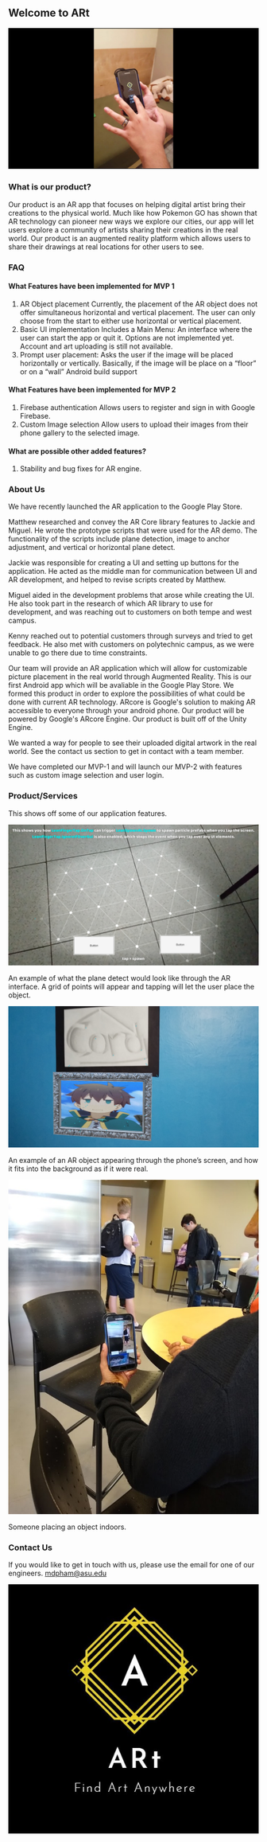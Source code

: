 ## Welcome to ARt 

[![FSE Demo Project](maxresdefault.jpg)](https://youtu.be/fv8MBhCk668 "FSE VIDEO")

### What is our product?

Our product is an AR app that focuses on helping digital artist bring their creations to the physical world. Much like how Pokemon GO has shown that AR technology can pioneer new ways we explore our cities, our app will let users explore a community of artists sharing their creations in the real world. Our product is an augmented reality platform which allows users to share their drawings at real locations for other users to see.

### FAQ 
#### What Features have been implemented for MVP 1
1. AR Object placement
  Currently, the placement of the AR object does not offer simultaneous horizontal and vertical placement. The user can only choose from    the start to either use horizontal or vertical placement.
2. Basic UI implementation
  Includes a Main Menu: An interface where the user can start the app or quit it. Options are not implemented yet. Account and art          uploading is still not available.
3. Prompt user placement: Asks the user if the image will be placed horizontally or vertically. Basically, if the image will be place on    a “floor” or on a “wall” 
    Android build support
#### What Features have been implemented for MVP 2
1. Firebase authentication
  Allows users to register and sign in with Google Firebase.  
2. Custom Image selection
  Allow users to upload their images from their phone gallery to the selected image.
 #### What are possible other added features?
 1. Stability and bug fixes for AR engine.


### About Us
We have recently launched the AR application to the Google Play Store. 

Matthew researched and convey the AR Core library features to Jackie and Miguel. He wrote the prototype scripts that were used for the AR demo. The functionality of the scripts include plane detection, image to anchor adjustment, and vertical or horizontal plane detect. 

Jackie was responsible for creating a UI and setting up buttons for the application. He acted as the middle man for communication between UI and AR development, and helped to revise scripts created by Matthew. 

Miguel aided in the development problems that arose while creating the UI. He also took part in the research of which AR library to use for development, and was reaching out to customers on both tempe and west campus.

Kenny reached out to potential customers through surveys and tried to get feedback. He also met with customers on polytechnic campus, as we were unable to go there due to time constraints.


Our team will provide an AR application which will allow for customizable picture placement in the real world through Augmented Reality. This is our first Android app which will be avaliable in the Google Play Store. We formed this product in order to explore the possibilities of what could be done with current AR technology. ARcore is Google's solution to making AR accessible to everyone through your android phone. Our product will be powered by Google's ARcore Engine. Our product is built off of the Unity Engine.

We wanted a way for people to see their uploaded digital artwork in the real world. See the contact us section to get in contact with a team member.

We have completed our MVP-1 and will launch our MVP-2 with features such as custom image selection and user login.


### Product/Services
This shows off some of our application features.


![LOGO](groundPlace.png)

An example of what the plane detect would look like through the AR interface. A grid of points will appear and tapping will let the user place the object.

![LOGO](verticalWall.png)

An example of an AR object appearing through the phone’s screen, and how it fits into the background as if it were real.

![LOGO](person1.png)

Someone placing an object indoors.

### Contact Us

If you would like to get in touch with us, please use the email for one of our engineers.
[mdpham@asu.edu](mdpham@asu.edu)

![LOGO](logo1.JPG)
